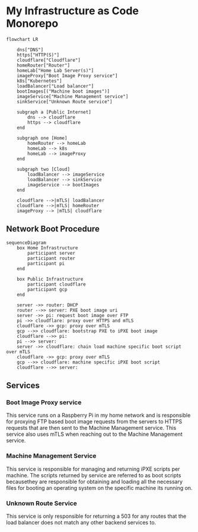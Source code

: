 # My Infrastructure as Code Monorepo

```mermaid
flowchart LR

    dns["DNS"]
    https["HTTP(S)"]
    cloudflare["Cloudflare"]
    homeRouter["Router"]
    homeLab["Home Lab Server(s)"]
    imageProxy["Boot Image Proxy service"]
    k8s["Kubernetes"]
    loadBalancer["Load balancer"]
    bootImages[("Machine boot images")]
    imageService["Machine Management service"]
    sinkService["Unknown Route service"]

    subgraph a [Public Internet]
        dns --> cloudflare
        https --> cloudflare
    end

    subgraph one [Home]
        homeRouter --> homeLab
        homeLab --> k8s
        homeLab --> imageProxy
    end

    subgraph two [Cloud]
        loadBalancer --> imageService
        loadBalancer --> sinkService
        imageService --> bootImages
    end

    cloudflare -->|mTLS| loadBalancer
    cloudflare -->|mTLS| homeRouter
    imageProxy --> |mTLS| cloudflare
```

## Network Boot Procedure

```mermaid
sequenceDiagram
    box Home Infrastructure
        participant server
        participant router
        participant pi
    end

    box Public Infrastructure
        participant cloudflare
        participant gcp
    end

    server ->> router: DHCP
    router -->> server: PXE boot image uri
    server ->> pi: request boot image over FTP
    pi ->> cloudflare: proxy over HTTPS and mTLS
    cloudflare ->> gcp: proxy over mTLS
    gcp -->> cloudflare: bootstrap PXE to iPXE boot image
    cloudflare -->> pi: 
    pi -->> server: 
    server ->> cloudflare: chain load machine specific boot script over mTLS
    cloudflare ->> gcp: proxy over mTLS
    gcp -->> cloudflare: machine specific iPXE boot script
    cloudflare -->> server: 
```

## Services

### Boot Image Proxy service

This service runs on a Raspberry Pi in my home network and is responsible for proxying
FTP based boot image requests from the servers to HTTPS requests that are then sent
to the Machine Management service. This service also uses mTLS when reaching out to
the Machine Management service.

### Machine Management Service

This service is responsible for managing and returning iPXE scripts per machine. The scripts returned
by service are referred to as boot scripts becausethey are responsible for obtaining and loading all
the necessary files for booting an operating system on the specific machine its running on.

### Unknown Route Service

This service is only responsible for returning a 503 for any routes that the load balancer does not match
any other backend services to.
